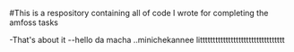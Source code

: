 
#This is a respository containing all of code I wrote for completing the amfoss tasks

-That's about it
--hello da macha ..minichekannee
littttttttttttttttttttttttttttttttt 